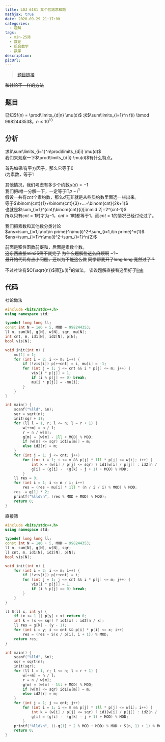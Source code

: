 ```yaml
---
title: LOJ 6181 某个套路求和题
mathjax: true
date: 2020-09-29 21:17:00
categories: 
  - 题解
tags: 
  - min-25筛
  - 数论
  - 组合数学
  - 数学
description: 
picUrl: 
---
```



>[题目链接](https://loj.ac/problem/6181)  

~~和社论不一样的方法~~  
## 题目  
已知$f(n) = \prod\limits_{d|n} \mu(d)$
求$\sum\limits_{i=1}^n f(i) \bmod 998244353$，$n\leq 10^{10}$  

## 分析
求$\sum\limits_{i=1}^n\prod\limits_{d|i} \mu(d)$  
我们来观察一下$\prod\limits_{d|i} \mu(d)$有什么特点。  

首先如果$i$有平方因子，那么它等于$0$  
$i$为素数，等于$1$  

其他情况，我们考虑有多少个约数$\mu (d)=-1$   
我们把$i$唯一分解一下，一定等于$\prod p-i^1$  
假设一共有$cnt$个素约数，那么$d$无非就是从些质约数里面选一些出来。  
等于$\binom{cnt}{1}+\binom{cnt}{3}+...+\binom{cnt}{2k+1}$  
也就是$\sum_{i=1}^{cnt}\binom{cnt}{i}[i\nmid 2]=2^{cnt-1}$  
所以只有$cnt=1$时才为$-1$，$cnt>1$时都等于$1$，而$cnt=1$的情况已经讨论过了。  

我们把素数和其他数分类讨论  
$ans=\sum_{i=1,i\not\in prime}^n\mu(i)^2-\sum_{i=1,i\in prime}^n{1}$
$ans=\sum_{i=1}^n\mu(i)^2-\sum_{i=1}^n{2}$  

前面是积性函数前缀和，后面是素数个数。  
~~这东西直接min25筛不就完了~~
~~为什么题解些这么麻烦啊~~ ~?~  
~~最开始代码有点小问题，还以为不能这么做~~
~~同学帮我开了long long 竟然过了？~~  

不过社论有$O{\sqrt{n}}$筛$\sum\mu(i)^2$的做法。 
~~诶诶题解直接看这里好了[link](https://loj.ac/article/2165)~~

## 代码
社论做法
```cpp
#include <bits/stdc++.h>
using namespace std;

typedef long long ll;
const int N = 1e6 + 5, MOD = 998244353;
ll n, sum[N], g[N], w[N], sqr, mu[N];
int cnt, m, id1[N], id2[N], p[N];
bool vis[N];

void init(int m) {
    mu[1] = 1;
	for (int i = 2; i <= m; i++) {
		if (!vis[i]) p[++cnt] = i, mu[i] = -1;
		for (int j = 1; j <= cnt && i * p[j] <= m; j++) {
			vis[i * p[j]] = 1;
			if (i % p[j] == 0) break;
			mu[i * p[j]] = -mu[i];
		}
	}
}

int main() {
    scanf("%lld", &n);
	sqr = sqrt(n);
	init(sqr + 1);
	for (ll l = 1, r; l <= n; l = r + 1) {
		w[++m] = n / l;
		r = n / w[m];
		g[m] = (w[m] - 1ll + MOD) % MOD;
		if (w[m] <= sqr) id1[w[m]] = m;
		else id2[r] = m;
	}
	for (int j = 1; j <= cnt; j++)
		for (int i = 1; i <= m && p[j] * 1ll * p[j] <= w[i]; i++) {
			int k = (w[i] / p[j] <= sqr) ? id1[w[i] / p[j]] : id2[n / (w[i] / p[j])];
			g[i] = (g[i] -  (g[k] - j + 1) + MOD) % MOD;
		}
	ll res = 0;
	for (int i = 1; i <= n / i; i++)
		res = (res + mu[i] * 1ll * (n / i / i) % MOD) % MOD;
	res -= g[1] * 2;
	printf("%lld\n", (res % MOD + MOD) % MOD);
	return 0;
}

```

直接筛
```cpp
#include <bits/stdc++.h>
using namespace std;

typedef long long ll;
const int N = 1e6 + 5, MOD = 998244353;
ll n, sum[N], g[N], w[N], sqr;
ll cnt, m, id1[N], id2[N], p[N];
bool vis[N];

void init(int m) {
    for (int i = 2; i <= m; i++) {
		if (!vis[i]) p[++cnt] = i;
		for (int j = 1; j <= cnt && i * p[j] <= m; j++) {
			vis[i * p[j]] = 1;
			if (i % p[j] == 0) break;
		}
	}
}

ll S(ll x, int y) {
	if (x <= 1 || p[y] > x) return 0;
	int k = (x <= sqr) ? id1[x] : id2[n / x];
	ll res = g[k] - (y - 1);
	for (int i = y; i <= cnt && p[i] * p[i] <= x; i++)
		res = (res + S(x / p[i], i + 1)) % MOD;
	return res;
}

int main() {
    scanf("%lld", &n);
	sqr = sqrt(n);
	init(sqr);
	for (ll l = 1, r; l <= n; l = r + 1) {
		w[++m] = n / l;
		r = n / w[m];
		g[m] = (w[m] - 1ll + MOD) % MOD;
		if (w[m] <= sqr) id1[w[m]] = m;
		else id2[r] = m;
	}
	for (int j = 1; j <= cnt; j++)
		for (int i = 1; i <= m && p[j] * 1ll * p[j] <= w[i]; i++) {
			int k = (w[i] / p[j] <= sqr) ? id1[w[i] / p[j]] : id2[n / (w[i] / p[j])];
			g[i] = (g[i] -  (g[k] - j + 1) + MOD) % MOD;
		}
	printf("%lld\n", ((-g[1] * 2 % MOD + MOD) % MOD + S(n, 1) + 1) % MOD);
	return 0;
}
```